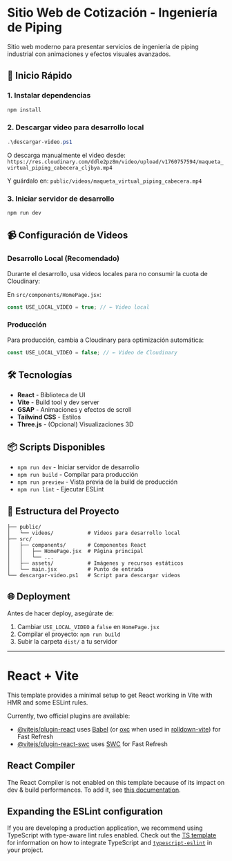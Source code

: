 # Sitio Web de Cotización - Ingeniería de Piping

Sitio web moderno para presentar servicios de ingeniería de piping industrial con animaciones y efectos visuales avanzados.

## 🚀 Inicio Rápido

### 1. Instalar dependencias

```bash
npm install
```

### 2. Descargar video para desarrollo local

```powershell
.\descargar-video.ps1
```

O descarga manualmente el video desde:
`https://res.cloudinary.com/ddle2pz8m/video/upload/v1760757594/maqueta_virtual_piping_cabecera_cljbya.mp4`

Y guárdalo en: `public/videos/maqueta_virtual_piping_cabecera.mp4`

### 3. Iniciar servidor de desarrollo

```bash
npm run dev
```

## 📹 Configuración de Videos

### Desarrollo Local (Recomendado)

Durante el desarrollo, usa videos locales para no consumir la cuota de Cloudinary:

En `src/components/HomePage.jsx`:

```javascript
const USE_LOCAL_VIDEO = true; // ← Video local
```

### Producción

Para producción, cambia a Cloudinary para optimización automática:

```javascript
const USE_LOCAL_VIDEO = false; // ← Video de Cloudinary
```

## 🛠️ Tecnologías

- **React** - Biblioteca de UI
- **Vite** - Build tool y dev server
- **GSAP** - Animaciones y efectos de scroll
- **Tailwind CSS** - Estilos
- **Three.js** - (Opcional) Visualizaciones 3D

## 📦 Scripts Disponibles

- `npm run dev` - Iniciar servidor de desarrollo
- `npm run build` - Compilar para producción
- `npm run preview` - Vista previa de la build de producción
- `npm run lint` - Ejecutar ESLint

## 📁 Estructura del Proyecto

```
├── public/
│   └── videos/           # Videos para desarrollo local
├── src/
│   ├── components/       # Componentes React
│   │   ├── HomePage.jsx  # Página principal
│   │   └── ...
│   ├── assets/           # Imágenes y recursos estáticos
│   └── main.jsx          # Punto de entrada
└── descargar-video.ps1   # Script para descargar videos
```

## 🌐 Deployment

Antes de hacer deploy, asegúrate de:

1. Cambiar `USE_LOCAL_VIDEO` a `false` en `HomePage.jsx`
2. Compilar el proyecto: `npm run build`
3. Subir la carpeta `dist/` a tu servidor

---

# React + Vite

This template provides a minimal setup to get React working in Vite with HMR and some ESLint rules.

Currently, two official plugins are available:

- [@vitejs/plugin-react](https://github.com/vitejs/vite-plugin-react/blob/main/packages/plugin-react) uses [Babel](https://babeljs.io/) (or [oxc](https://oxc.rs) when used in [rolldown-vite](https://vite.dev/guide/rolldown)) for Fast Refresh
- [@vitejs/plugin-react-swc](https://github.com/vitejs/vite-plugin-react/blob/main/packages/plugin-react-swc) uses [SWC](https://swc.rs/) for Fast Refresh

## React Compiler

The React Compiler is not enabled on this template because of its impact on dev & build performances. To add it, see [this documentation](https://react.dev/learn/react-compiler/installation).

## Expanding the ESLint configuration

If you are developing a production application, we recommend using TypeScript with type-aware lint rules enabled. Check out the [TS template](https://github.com/vitejs/vite/tree/main/packages/create-vite/template-react-ts) for information on how to integrate TypeScript and [`typescript-eslint`](https://typescript-eslint.io) in your project.
